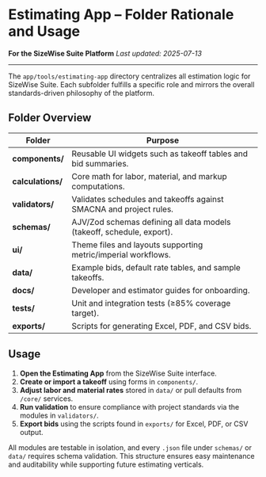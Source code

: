 # Estimating App – Folder Rationale and Usage
**For the SizeWise Suite Platform**
_Last updated: 2025-07-13_

---

The `app/tools/estimating-app` directory centralizes all estimation logic for SizeWise Suite. Each subfolder fulfills a specific role and mirrors the overall standards-driven philosophy of the platform.

## Folder Overview

| Folder | Purpose |
| ------ | ------- |
| **components/** | Reusable UI widgets such as takeoff tables and bid summaries. |
| **calculations/** | Core math for labor, material, and markup computations. |
| **validators/** | Validates schedules and takeoffs against SMACNA and project rules. |
| **schemas/** | AJV/Zod schemas defining all data models (takeoff, schedule, export). |
| **ui/** | Theme files and layouts supporting metric/imperial workflows. |
| **data/** | Example bids, default rate tables, and sample takeoffs. |
| **docs/** | Developer and estimator guides for onboarding. |
| **tests/** | Unit and integration tests (≥85% coverage target). |
| **exports/** | Scripts for generating Excel, PDF, and CSV bids. |

## Usage

1. **Open the Estimating App** from the SizeWise Suite interface.
2. **Create or import a takeoff** using forms in `components/`.
3. **Adjust labor and material rates** stored in `data/` or pull defaults from `/core/` services.
4. **Run validation** to ensure compliance with project standards via the modules in `validators/`.
5. **Export bids** using the scripts found in `exports/` for Excel, PDF, or CSV output.

All modules are testable in isolation, and every `.json` file under `schemas/` or `data/` requires schema validation. This structure ensures easy maintenance and auditability while supporting future estimating verticals.
